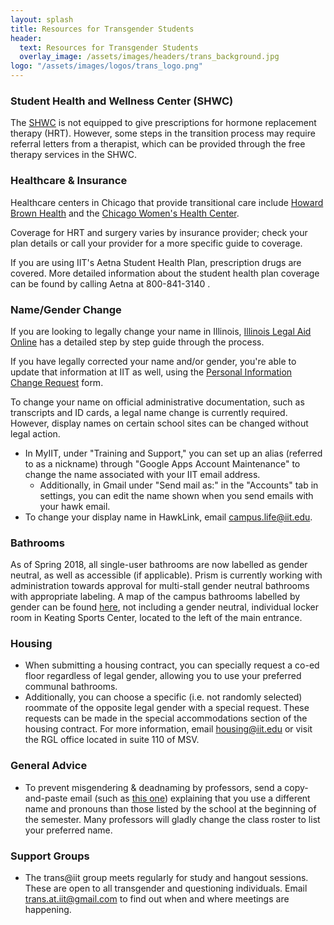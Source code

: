 ```yaml
---
layout: splash
title: Resources for Transgender Students
header:
  text: Resources for Transgender Students
  overlay_image: /assets/images/headers/trans_background.jpg
logo: "/assets/images/logos/trans_logo.png"
---
```


### Student Health and Wellness Center (SHWC)

The [SHWC](https://web.iit.edu/shwc) is not equipped to give prescriptions for hormone replacement therapy (HRT). However,  some steps in the transition process may require referral letters from a therapist, which can be provided through the free therapy services in the SHWC. 

### Healthcare & Insurance

Healthcare centers in Chicago that provide transitional care include [Howard Brown Health](https://howardbrown.org/) and the [Chicago Women's Health Center](http://www.chicagowomenshealthcenter.org/).

Coverage for HRT and surgery varies by insurance provider; check your plan details or call your provider for a more specific guide to coverage.

If you are using IIT's Aetna Student Health Plan,  prescription drugs are covered.  More detailed information about the student health plan coverage can be found by calling Aetna at 800-841-3140 .

### Name/Gender Change

If you are looking to legally change your name in Illinois, [Illinois Legal Aid Online](https://www.illinoislegalaid.org/legal-information/changing-your-name-0) has a detailed step by step guide through the process.

If you have legally corrected your name and/or gender, you're able to update that information at IIT as well, using the [Personal Information Change Request](https://my105.iit.edu/registrar/forms/view.php?id=19810) form.

To change your name on official administrative documentation, such as transcripts and ID cards, a legal name change is currently required. However, display names on certain school sites can be changed without legal action.

- In MyIIT, under "Training and Support," you can set up an alias (referred to as a nickname) through "Google Apps Account Maintenance" to change the name associated with your IIT email address. 
	 - Additionally, in Gmail under "Send mail as:" in the "Accounts" tab in settings, you can edit the name shown when you send emails with your hawk email.
- To change your display name in HawkLink, email [campus.life@iit.edu](mailto:campus.life@iit.edu).

### Bathrooms

As of Spring 2018, all single-user bathrooms are now labelled as gender neutral, as well as accessible (if applicable). Prism is currently working with administration towards approval for multi-stall gender neutral bathrooms with appropriate labeling. A map of the campus bathrooms labelled by gender can be found [here](https://www.google.com/maps/d/u/0/viewer?ie=UTF8&t=h&oe=UTF8&msa=0&dg=feature&mid=1U_B5WGqN6rvYh5-lR0fqcoQE76w&ll=41.834995111681735%2C-87.62732700000004&z=16), not including a gender neutral, individual locker room in Keating Sports Center, located to the left of the main entrance.

### Housing
- When submitting a housing contract, you can specially request a co-ed floor regardless of legal gender, allowing you to use your preferred communal bathrooms.
- Additionally, you can choose a specific  (i.e. not randomly selected) roommate of the opposite legal gender with a special request. These requests can be made in the special accommodations section of the housing contract. For more information, email housing@iit.edu or visit the RGL office located in suite 110 of MSV. 

### General Advice

- To prevent misgendering & deadnaming by professors, send a copy-and-paste email (such as [this one](https://docs.google.com/document/u/1/d/1GYXGXya3EpEMBMMfI1OsprSPICwErWjddW_aIPTHySU/edit?usp=sharing)) explaining that you use a different name and pronouns than those listed by the school at the beginning of the semester. Many professors will gladly change the class roster to list your preferred name.

### Support Groups

- The trans@iit group meets regularly for study and hangout sessions. These are open to all transgender and questioning individuals. Email [trans.at.iit@gmail.com](mailto:trans.at.iit@gmail.com) to find out when and where meetings are happening. 
